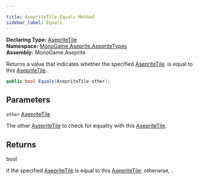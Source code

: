 ```yaml
---

title: AsepriteTile.Equals Method
sidebar_label: Equals
---
```

**Declaring Type:** [AsepriteTile](../)  
**Namespace:** [MonoGame.Aseprite.AsepriteTypes](../../)  
**Assembly:** MonoGame.Aseprite

Returns a value that indicates whether the specified [AsepriteTile](../). is equal to this [AsepriteTile](../)..

```csharp
public bool Equals(AsepriteTile other);
```

## Parameters

`other`  [AsepriteTile](../)

The other [AsepriteTile](../) to check for equality with this [AsepriteTile](../).

## Returns

bool

 if the specified [AsepriteTile](../) is equal to this [AsepriteTile](../); otherwise, .


